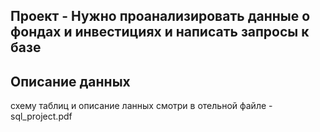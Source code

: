﻿## Проект - Нужно проанализировать данные о фондах и инвестициях и написать запросы к базе

## Описание данных 
схему таблиц и описание ланных смотри в отельной файле - sql_project.pdf

